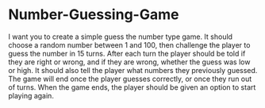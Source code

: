 # Number-Guessing-Game


I want you to create a simple guess the number type game. It should choose a random number between 1 and 100, then challenge the player to guess the number in 15 turns. After each turn the player should be told if they are right or wrong, and if they are wrong, whether the guess was low or high. It should also tell the player what numbers they previously guessed. The game will end once the player guesses correctly, or once they run out of turns. When the game ends, the player should be given an option to start playing again.
